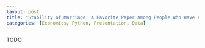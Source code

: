```yaml
---
layout: post
title: "Stability of Marriage: A Favorite Paper Among People Who Have A Favorite Paper"
categories: [Economics, Python, Presentation, Data]
---
```


TODO
